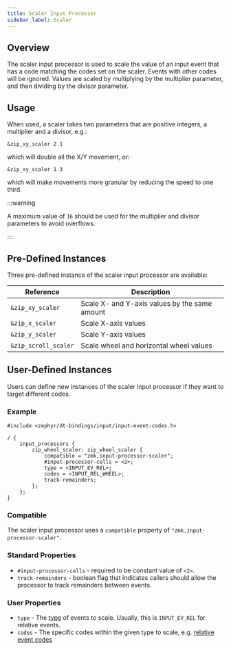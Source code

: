 ```yaml
---
title: Scaler Input Processor
sidebar_label: Scaler
---
```


## Overview

The scaler input processor is used to scale the value of an input event that has a code matching the codes set on the scaler. Events with other codes will be ignored. Values are scaled by multiplying by the multiplier parameter, and then dividing by the divisor parameter.

## Usage

When used, a scaler takes two parameters that are positive integers, a multiplier and a divisor, e.g.:

```dts
&zip_xy_scaler 2 1
```

which will double all the X/Y movement, or:

```dts
&zip_xy_scaler 1 3
```

which will make movements more granular by reducing the speed to one third.

:::warning

A maximum value of `16` should be used for the multiplier and divisor parameters to avoid overflows.

:::

## Pre-Defined Instances

Three pre-defined instance of the scaler input processor are available:

| Reference            | Description                                   |
| -------------------- | --------------------------------------------- |
| `&zip_xy_scaler`     | Scale X- and Y-axis values by the same amount |
| `&zip_x_scaler`      | Scale X-axis values                           |
| `&zip_y_scaler`      | Scale Y-axis values                           |
| `&zip_scroll_scaler` | Scale wheel and horizontal wheel values       |

## User-Defined Instances

Users can define new instances of the scaler input processor if they want to target different codes.

### Example

```dts
#include <zephyr/dt-bindings/input/input-event-codes.h>

/ {
    input_processors {
        zip_wheel_scaler: zip_wheel_scaler {
            compatible = "zmk,input-processor-scaler";
            #input-processor-cells = <2>;
            type = <INPUT_EV_REL>;
            codes = <INPUT_REL_WHEEL>;
            track-remainders;
        };
    };
}
```

### Compatible

The scaler input processor uses a `compatible` property of `"zmk,input-processor-scaler"`.

### Standard Properties

- `#input-processor-cells` - required to be constant value of `<2>`.
- `track-remainders` - boolean flag that indicates callers should allow the processor to track remainders between events.

### User Properties

- `type` - The [type](https://github.com/zmkfirmware/zephyr/blob/v3.5.0%2Bzmk-fixes/include/zephyr/dt-bindings/input/input-event-codes.h#L25) of events to scale. Usually, this is `INPUT_EV_REL` for relative events.
- `codes` - The specific codes within the given type to scale, e.g. [relative event codes](https://github.com/zmkfirmware/zephyr/blob/v3.5.0%2Bzmk-fixes/include/zephyr/dt-bindings/input/input-event-codes.h#L245)
